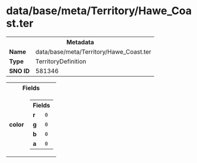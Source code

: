 <h1>data/base/meta/Territory/Hawe_Coast.ter</h1><table><tr><th colspan="100%">Metadata</th></tr><tr><td><b>Name</b></td><td>data/base/meta/Territory/Hawe_Coast.ter</td></tr><tr><td><b>Type</b></td><td>TerritoryDefinition</td></tr><tr><td><b>SNO ID</b></td><td>581346</td></tr></table>

<table><tr><th colspan="100%">Fields</th></tr><tr><td><b>color</b></td><td><table><tr><th colspan="100%">Fields</th></tr><tr><td><b>r</b></td><td><code>0</code></td></tr><tr><td><b>g</b></td><td><code>0</code></td></tr><tr><td><b>b</b></td><td><code>0</code></td></tr><tr><td><b>a</b></td><td><code>0</code></td></tr></table>

</td></tr></table>

